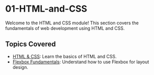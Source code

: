 # 01-HTML-and-CSS

Welcome to the HTML and CSS module! This section covers the fundamentals of web development using HTML and CSS.

## Topics Covered

- [HTML & CSS](01_introduction.md): Learn the basics of HTML and CSS.
- [Flexbox Fundamentals](02_flexbox.md): Understand how to use Flexbox for layout design.